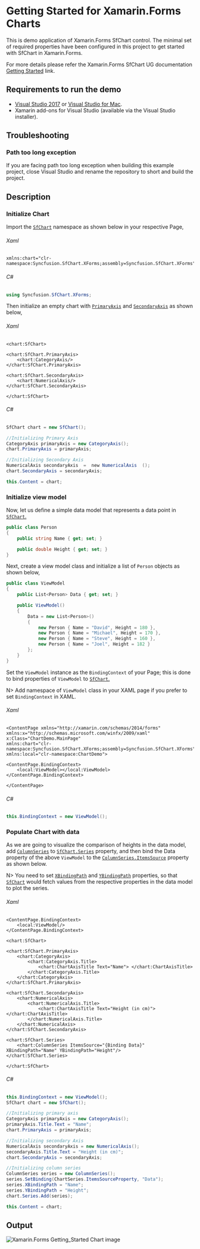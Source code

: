 # Getting Started for Xamarin.Forms Charts
This is demo application of Xamarin.Forms SfChart control. The minimal set of required properties have been configured in this project to get started with SfChart in Xamarin.Forms.

For more details please refer the Xamarin.Forms SfChart UG documentation [Getting Started](https://help.syncfusion.com/xamarin/sfchart/getting-started) link.

## <a name="requirements-to-run-the-demo"></a>Requirements to run the demo ##

* [Visual Studio 2017](https://visualstudio.microsoft.com/downloads/) or [Visual Studio for Mac](https://visualstudio.microsoft.com/vs/mac/).
* Xamarin add-ons for Visual Studio (available via the Visual Studio installer).

## <a name="troubleshooting"></a>Troubleshooting ##
### Path too long exception
If you are facing path too long exception when building this example project, close Visual Studio and rename the repository to short and build the project.

## <a name="description"></a>Description ##

### Initialize Chart

Import the [`SfChart`](https://help.syncfusion.com/cr/cref_files/xamarin/Syncfusion.SfChart.XForms~Syncfusion.SfChart.XForms.SfChart.html) namespace as shown below in your respective Page,

###### Xaml
```xaml
xmlns:chart="clr-namespace:Syncfusion.SfChart.XForms;assembly=Syncfusion.SfChart.XForms" 
```
###### C#
```C#
using Syncfusion.SfChart.XForms;
```

Then initialize an empty chart with [`PrimaryAxis`](https://help.syncfusion.com/cr/cref_files/xamarin/Syncfusion.SfChart.XForms~Syncfusion.SfChart.XForms.SfChart~PrimaryAxis.html) and [`SecondaryAxis`](https://help.syncfusion.com/cr/cref_files/xamarin/Syncfusion.SfChart.XForms~Syncfusion.SfChart.XForms.SfChart~SecondaryAxis.html) as shown below,

###### Xaml
```xaml
<chart:SfChart>

<chart:SfChart.PrimaryAxis>
    <chart:CategoryAxis/>
</chart:SfChart.PrimaryAxis>

<chart:SfChart.SecondaryAxis>
    <chart:NumericalAxis/>
</chart:SfChart.SecondaryAxis>

</chart:SfChart>
```
###### C#
```C#
SfChart chart = new SfChart();

//Initializing Primary Axis
CategoryAxis primaryAxis = new CategoryAxis();
chart.PrimaryAxis = primaryAxis;

//Initializing Secondary Axis
NumericalAxis secondaryAxis  =  new NumericalAxis  ();
chart.SecondaryAxis = secondaryAxis;

this.Content = chart;
```

### Initialize view model

Now, let us define a simple data model that represents a data point in [`SfChart`.](https://help.syncfusion.com/cr/cref_files/xamarin/Syncfusion.SfChart.XForms~Syncfusion.SfChart.XForms.SfChart.html)

```C#
public class Person   
{   
    public string Name { get; set; }

    public double Height { get; set; }
}
``` 

Next, create a view model class and initialize a list of `Person` objects as shown below,

```C#
public class ViewModel  
{
    public List<Person> Data { get; set; }      

    public ViewModel()       
    {
        Data = new List<Person>()
        {
            new Person { Name = "David", Height = 180 },
            new Person { Name = "Michael", Height = 170 },
            new Person { Name = "Steve", Height = 160 },
            new Person { Name = "Joel", Height = 182 }
        }; 
    }
}
```

Set the `ViewModel` instance as the `BindingContext` of your Page; this is done to bind properties of `ViewModel` to [`SfChart`.](https://help.syncfusion.com/cr/cref_files/xamarin/Syncfusion.SfChart.XForms~Syncfusion.SfChart.XForms.SfChart.html)

N> Add namespace of `ViewModel` class in your XAML page if you prefer to set `BindingContext` in XAML.

###### Xaml
```Xaml
<ContentPage xmlns="http://xamarin.com/schemas/2014/forms"
xmlns:x="http://schemas.microsoft.com/winfx/2009/xaml"
x:Class="ChartDemo.MainPage"
xmlns:chart="clr-namespace:Syncfusion.SfChart.XForms;assembly=Syncfusion.SfChart.XForms"
xmlns:local="clr-namespace:ChartDemo"> 

<ContentPage.BindingContext>
    <local:ViewModel></local:ViewModel>
</ContentPage.BindingContext>

</ContentPage>
```
###### C#
```C#
this.BindingContext = new ViewModel();
```
### Populate Chart with data

As we are going to visualize the comparison of heights in the data model, add [`ColumnSeries`](https://help.syncfusion.com/cr/cref_files/xamarin/Syncfusion.SfChart.XForms~Syncfusion.SfChart.XForms.ColumnSeries.html) to [`SfChart.Series`](https://help.syncfusion.com/cr/cref_files/xamarin/Syncfusion.SfChart.XForms~Syncfusion.SfChart.XForms.SfChart~Series.html) property, and then bind the Data property of the above `ViewModel` to the [`ColumnSeries.ItemsSource`](https://help.syncfusion.com/cr/cref_files/xamarin/Syncfusion.SfChart.XForms~Syncfusion.SfChart.XForms.ChartSeries~ItemsSource.html) property as shown below.

N> You need to set [`XBindingPath`](https://help.syncfusion.com/cr/cref_files/xamarin/Syncfusion.SfChart.XForms~Syncfusion.SfChart.XForms.ChartSeries~XBindingPath.html) and [`YBindingPath`](https://help.syncfusion.com/cr/cref_files/xamarin/Syncfusion.SfChart.XForms~Syncfusion.SfChart.XForms.XyDataSeries~YBindingPath.html) properties, so that [`SfChart`](https://help.syncfusion.com/cr/cref_files/xamarin/Syncfusion.SfChart.XForms~Syncfusion.SfChart.XForms.SfChart.html) would fetch values from the respective properties in the data model to plot the series.

###### Xaml
```xaml
<ContentPage.BindingContext>
    <local:ViewModel/>
</ContentPage.BindingContext>

<chart:SfChart>

<chart:SfChart.PrimaryAxis>
    <chart:CategoryAxis>
        <chart:CategoryAxis.Title>
            <chart:ChartAxisTitle Text="Name"> </chart:ChartAxisTitle>
        </chart:CategoryAxis.Title>
    </chart:CategoryAxis>
</chart:SfChart.PrimaryAxis>

<chart:SfChart.SecondaryAxis>
    <chart:NumericalAxis>
        <chart:NumericalAxis.Title>
            <chart:ChartAxisTitle Text="Height (in cm)"></chart:ChartAxisTitle>
        </chart:NumericalAxis.Title>      
    </chart:NumericalAxis>   
</chart:SfChart.SecondaryAxis>

<chart:SfChart.Series>
    <chart:ColumnSeries ItemsSource="{Binding Data}" XBindingPath="Name" YBindingPath="Height"/>
</chart:SfChart.Series>

</chart:SfChart> 
```

###### C#
```C#
this.BindingContext = new ViewModel();
SfChart chart = new SfChart();

//Initializing primary axis
CategoryAxis primaryAxis = new CategoryAxis();
primaryAxis.Title.Text = "Name";
chart.PrimaryAxis = primaryAxis;

//Initializing secondary Axis
NumericalAxis secondaryAxis = new NumericalAxis();
secondaryAxis.Title.Text = "Height (in cm)";
chart.SecondaryAxis = secondaryAxis;

//Initializing column series
ColumnSeries series = new ColumnSeries();
series.SetBinding(ChartSeries.ItemsSourceProperty, "Data");
series.XBindingPath = "Name";
series.YBindingPath = "Height";
chart.Series.Add(series);

this.Content = chart;
```

## <a name="output"></a>Output ##

![Xamarin.Forms Getting_Started Chart image](Getting_Started_Chart_image.png)
